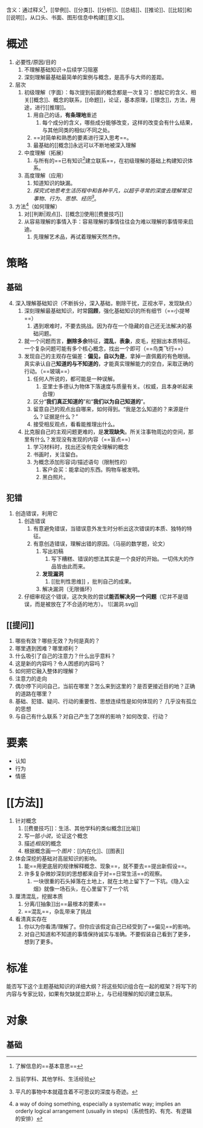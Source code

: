 含义：通过释义[^2]，[[举例]]、[[分类]]、[[分析]]、[[总结]]、[[推论]]、[[比较]]和[[说明]]，从口头、书面、图形信息中构建[[意义]]。
# 概述
1. 必要性/原因/目的
	1. 不理解基础知识→后续学习阻塞
	2. 深刻理解最基础最简单的案例与概念，是高手与大师的差距。
2. 层次
	1. 初级理解（字面）：每次提到前面的概念都是一次复习：想起它的含义、相关[[概念]]、概念的联系，[[命题]]，论证，基本原理，[[理念]]，方法，用途，进行[[推理]]。
		1. 用自己的话，**有条理地**重述
			1. 每个成分的含义，哪些成分能够改变，这样的改变会有什么结果，与其他同类的相似/不同之处。
		2. ==对简单和熟悉的要素进行深入思考==。
		3. 最基础的[[概念]]永远可以不断地被深入理解
	2. 中度理解（拓展）
		1. 与所有的==已有知识[^3]建立联系==，在初级理解的基础上构建知识体系。
	3. 高度理解（应用）
		1. 知道知识的缺漏。
		2. *探究式地思考生活历程中和各种平凡，以超乎寻常的深度去理解常见事物、行为、思想、经历[^4]*。
3. 方法[^1]（如何理解）
	1. 对[[判断|观点]]、[[概念]]使用[[费曼技巧]] 
	2. 从容易理解的事情入手：容易理解的事情往往会为难以理解的事情带来启迪。
		1. 先理解艺术品，再试着理解天然杰作。
# 策略
## 基础
4. 深入理解基础知识（不断拆分，深入基础，剔除干扰，正视水平，发现缺点）
	1. 深刻理解最基础知识，时常**回顾**，强化基础知识的所有细节（==小提琴==）
		1. 遇到艰难时，不要去挑战。因为存在一个隐藏的自己还无法解决的基础问题。
	2. 就一个问题而言，**删除多余**特征，**混乱**，**表象**，皮毛，挖掘出本质特征。一个复杂问题可能有多个核心概念，找出一个即可（==鸟类飞行==）
	3. 发现自己的主观存在偏差：**偏见，自以为是**，拿掉一直佩戴的有色眼镜。真实承认自己**知道的与不知道的**，才能真实理解能力的空白，采取正确的行动。（==玻璃==）
		1. 任何人所说的，都可能是一种误解。
			1. 亚里士多德认为物体下落速度与质量有关。（权威，且本身听起来合理）
		2. 区分“**我们真正知道的**”和“**我们以为自己知道的**”。
		3. 留意自己的观点出自哪来，如何得到。“我是怎么知道的？来源是什么？证据是什么？”
		4. 接受相反观点，看看能推理出什么。
	4. 比克服自己的主观问题更难的，是**发现缺失**。所关注事物周边的空间，那里有什么？发现没有发现的内容（==盲点==）
		1. 学习材料时，找出还没有完全理解的概念
		2. 书画时，关注留白。
		3. 为概念添加形容词/描述语句（限制性的）
			1. 客户会买：能拿动的东西。购物车被发明。
			2. 黑白照片。
## 犯错
1. 创造错误，利用它
	1. 创造错误
		1. 有意避免错误，当错误意外发生时分析出这次错误的本质、独特的特征。
		2. 有意创造错误，理解出错的原因。（马丽的数学题，论文）
			1. 写出初稿
				1. 写下糟糕、错误的想法其实是一个良好的开始。一切伟大的作品皆由此而来。
			2. **发现漏洞** 
				1. [[批判性思维]] ，批判自己的成果。
			3. 解决漏洞（无限循环）
	2. 仔细审视这个错误，这次失败的尝试**能否解决另一个问题**（它并不是错误，而是被放在了不合适的地方）。
![[漏洞.svg]] 
## [[提问]] 
1. 哪些有效？哪些无效？为何是真的？
2. 哪里遇到困难？哪里顺利？
3. 什么吸引了自己的注意力？什么出乎意料？
4. 这是新的内容吗？令人困惑的内容吗？
5. 如何把它融入整体的理解？
6. 注意力的走向
7. 偶尔停下问问自己，当前在哪里？怎么来到这里的？是否更接近目的地？正确的道路在哪里？
8. 基础、犯错、疑问、行动的重要性、思想连续性是如何体现的？
	几乎没有孤立的思想
9. 与自己有什么联系？对自己产生了怎样的影响？如何改变、行动？
# 要素
- 认知
- 行为
- 情感
# [[方法]] 
1. 针对概念
	1. [[费曼技巧]]：生活、其他学科的类似概念[[比喻]] 
	2. 写一部*小说*，论证这个概念
	3. 描述*相反*的概念
	4. 根据概念画一个*图片*：[[内在化]]、[[图表]] 
2. 体会深挖的基础对高层知识的影响。
	1. 能==用更底层的规律解释概念、现象==，就不要去==提出新假设==。
	2. 许多复杂微妙深刻的思想都来自于对==日常生活==的观察。
		1. 一块很重的石头掉落在土地上，就在土地上留下了一下坑。《隐入尘烟》就像一场石头，在心里留下了一个坑
3. 厘清混乱，挖掘本质
	1. 分离/[[抽象]]出==最根本的要素== 
	2. ==混乱==，杂乱带来了挑战
4. 看清真实存在
	1. 你以为你看清/理解了。但你应该假定自己已经受到了==偏见==的影响。
	2. 对自己知道和不知道的事情保持诚实与准确。不要假装自己看到了更多，想到了更多。
# 标准
能否写下这个主题基础知识的详细大纲？将这些知识组合在一起的框架？将写下的内容与专家比较，如果有欠缺就立即补上，与已经理解的知识建立联系。
# 对象
## 基础

[^1]: a way of doing something, especially a systematic way; implies an orderly logical arrangement (usually in steps)（系统性的、有充、有逻辑的安排）
[^2]: 了解信息的==基本意思==
[^3]: 当前学科、其他学科、生活经验
[^4]: 平凡的事物中本就蕴含着不可思议的深度与奇迹。